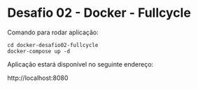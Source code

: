 # Desafio 02 - Docker - Fullcycle

Comando para rodar aplicação:

```
cd docker-desafio02-fullcycle
docker-compose up -d
```

Aplicação estará disponível no seguinte endereço: 

http://localhost:8080
